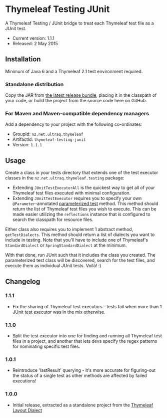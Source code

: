 
Thymeleaf Testing JUnit
=======================

A Thymeleaf Testing / JUnit bridge to treat each Thymeleaf test file as a JUnit
test.

 - Current version: 1.1.1
 - Released: 2 May 2015


Installation
------------

Minimum of Java 6 and a Thymeleaf 2.1 test environment required.

### Standalone distribution
Copy the JAR from [the latest release bundle](https://github.com/ultraq/thymeleaf-testing-junit/releases),
placing it in the classpath of your code, or build the project from the source
code here on GitHub.

### For Maven and Maven-compatible dependency managers
Add a dependency to your project with the following co-ordinates:

 - GroupId: `nz.net.ultraq.thymeleaf`
 - ArtifactId: `thymeleaf-testing-junit`
 - Version: `1.1.1`


Usage
-----

Create a class in your tests directory that extends one of the test executor
classes in the `nz.net.ultraq.thymeleaf.testing` package:

 - Extending `JUnitTestExecutorAll` is the quickest way to get all of your
   Thymeleaf test files executed with minimal configuration.
 - Extending `JUnitTestExecutor` requires you to specify your own `@Parameter`-annotated
   [parameterized test](https://github.com/junit-team/junit/wiki/Parameterized-tests)
   method.  This method should return the list of Thymeleaf test files you wish
   to execute.  This can be made easier utilizing the `reflections` instance
   that is configured to search the classpath for resource files.

Either class also requires you to implement 1 abstract method, `getTestDialects`.
This method should return a list of dialects you want to include in testing.
Note that you'll have to include one of Thymeleaf's `StandardDialect` or
`SpringStandardDialect` at the minimum.

With that done, run JUnit such that it includes the class you created.  The
parameterized test class will be discovered, search for the test files, and
execute them as individual JUnit tests.  Voilà! :)


Changelog
---------

### 1.1.1
 - Fix the sharing of Thymeleaf test executors - tests fail when more than 1
   JUnit test executor was in the mix otherwise.

### 1.1.0
 - Split the test executor into one for finding and running all Thymeleaf test
   files in a project, and another that lets devs specify the regex patterns for
   nominating specific test files.

### 1.0.1
 - Reintroduce 'lastResult' querying - it's more accurate for figuring-out the
   status of a single test as other methods are affected by failed executions!

### 1.0.0
 - Initial release, extracted as a standalone project from the
   [Thymeleaf Layout Dialect](https://github.com/ultraq/thymeleaf-layout-dialect)
